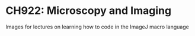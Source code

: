 # CH922: Microscopy and Imaging

Images for lectures on learning how to code in the ImageJ macro language
